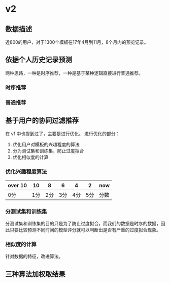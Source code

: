 # v2

## 数据描述

近800的用户，对于1300个模板在17年4月到11月，8个月内的预览记录。

## 依据个人历史记录预测

两种思路，一种是时序推荐，一种是基于某种逻辑直接进行普通推荐。

### 时序推荐

### 普通推荐

## 基于用户的协同过滤推荐

在 v1 中也提到过了，主要是进行优化。
进行优化的部分：

1. 优化用户对模板的兴趣程度的算法
2. 分为测试集和训练集，防止过度拟合
3. 优化相似度的计算

### 优化兴趣程度算法

| over 10 | 10  | 8   | 6   | 4   | 2   | now  |
| ------- | --- | --- | --- | --- | --- | ---- |
| 0分     | 1分 | 2分 | 3分 | 4分 | 5分 | 分数 |

### 分测试集和训练集

分测试集和训练集的目的只是为了防止过度拟合，而我们的数据是时序的数据，因此只要比较预测不同时间的模型评分就可以判断出是否有严重的过度拟合现象。

### 相似度的计算

针对数据的特征，改进算法。

## 三种算法加权取结果
